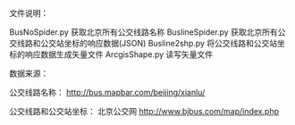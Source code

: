 文件说明：

BusNoSpider.py 获取北京所有公交线路名称
BuslineSpider.py 获取北京所有公交线路和公交站坐标的响应数据(JSON)
Busline2shp.py 将公交线路和公交站坐标的响应数据生成矢量文件
ArcgisShape.py 读写矢量文件


数据来源：

公交线路名称：
http://bus.mapbar.com/beijing/xianlu/

公交线路和公交站坐标：
北京公交网
http://www.bjbus.com/map/index.php
